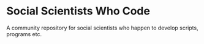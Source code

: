# Social Scientists Who Code

A community repository for social scientists who happen to develop scripts, programs etc.
